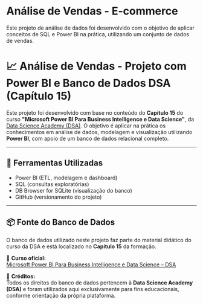 # Análise de Vendas - E-commerce
Este projeto de análise de dados foi desenvolvido com o objetivo de aplicar conceitos de SQL e Power BI na prática, utilizando um conjunto de dados de vendas.

# 📈 Análise de Vendas - Projeto com Power BI e Banco de Dados DSA (Capítulo 15)

Este projeto foi desenvolvido com base no conteúdo do **Capítulo 15** do curso **"Microsoft Power BI Para Business Intelligence e Data Science"**, da [Data Science Academy (DSA)](https://www.datascienceacademy.com.br). O objetivo é aplicar na prática os conhecimentos em análise de dados, modelagem e visualização utilizando **Power BI**, com apoio de um banco de dados relacional completo.

---

## 🧰 Ferramentas Utilizadas

- Power BI (ETL, modelagem e dashboard)
- SQL (consultas exploratórias)
- DB Browser for SQLite (visualização do banco)
- GitHub (versionamento do projeto)

---

## 📦 Fonte do Banco de Dados

O banco de dados utilizado neste projeto faz parte do material didático do curso da DSA e está localizado no **Capítulo 15** da formação.

🔗 **Curso oficial:**  
[Microsoft Power BI Para Business Intelligence e Data Science – DSA](https://www.datascienceacademy.com.br/course/microsoft-power-bi-para-business-intelligence-e-data-science)

📜 **Créditos:**  
Todos os direitos do banco de dados pertencem à **Data Science Academy (DSA)** e foram utilizados aqui exclusivamente para fins educacionais, conforme orientação da própria plataforma.
